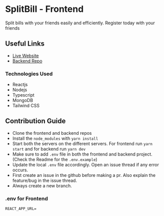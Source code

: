 # SplitBill - Frontend

Split bills with your friends easily and efficiently. Register today with your friends

## Useful Links

- [Live Website](https://bill-split-frontend.pages.dev/)
- [Backend Repo](https://github.com/suryaklncit/bill-split-backend)


### Technologies Used

- Reactjs
- Nodejs
- Typescript
- MongoDB
- Tailwind CSS



## Contribution Guide
- Clone the frontend and backend repos
- Install the `node_modules` with `yarn install`
- Start both the servers on the different servers. For frontend run `yarn start` and for backend run `yarn dev`
- Make sure to add `.env` file in both the frontend and backend project. (Check the Readme for the `.env.example`)
- Update the local `.env` file accordingly. Open an issue thread if any error occurs.
- First create an issue in the github before making a pr. Also explain the feature/bug in the issue thread.
- Always create a new branch. 

### .env for Frontend

```
REACT_APP_URL=
```

